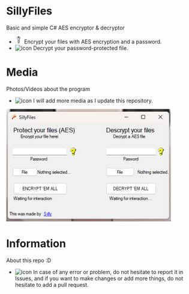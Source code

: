 # SillyFiles
Basic and simple C# AES encryptor & decryptor
- <img src="images/Key.png" alt="icon" width="20" /> Encrypt your files with AES encryption and a password.
- <img src="images/decrypt.ico" alt="icon" width="20" /> Decrypt your password-protected file.

# Media
Photos/Videos about the program
- <img src="images/camera.ico" alt="icon" width="20" /> I will add more media as I update this repository.
<img src="images/screenshoot.png" alt="screenshot" />

# Information
About this repo :D
- <img src="images/issue.ico" alt="icon" width="20" /> In case of any error or problem, do not hesitate to report it in Issues, and if you want to make changes or add more things, do not hesitate to add a pull request.
